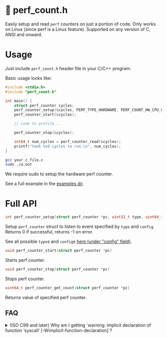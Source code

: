 # 🧮 perf_count.h
Easily setup and read `perf` counters on just a portion of code. 
Only works on Linux (since perf is a Linux feature).
Supported on any version of C, ANSI and onward.

# Usage

Just include `perf_count.h` header file in your C/C++ program.

Basic usage looks like:
```C
#include <stdio.h>
#include "perf_count.h"

int main() {
    struct perf_counter cycles;
    perf_counter_setup(&cycles, PERF_TYPE_HARDWARE, PERF_COUNT_HW_CPU_CYCLES);
    perf_counter_start(&cycles);

    // code to profile...

    perf_counter_stop(&cycles);

    int64_t num_cycles = perf_counter_read(&cycles);
    printf("took %zd cycles to run.\n", num_cycles);
}
```

```Bash
gcc your_c_file.c
sudo ./a.out
```
We require sudo to setup the hardware perf counter.

See a full example in the [examples dir](/example/test.c).

# Full API

```C
int perf_counter_setup(struct perf_counter *pc, uint32_t type, uint64_t config)
```
Setup `perf_counter` struct to listen to event specified by `type` and `config`. Returns 0 if successful, returns -1 on error.

See all possible `type`s and `config`s [here (under "config" field)](https://man7.org/linux/man-pages/man2/perf_event_open.2.html).

```C
void perf_counter_start(struct perf_counter *pc)
```
Starts perf counter.

```C
void perf_counter_stop(struct perf_counter *pc)
```
Stops perf counter.

```C
uint64_t perf_counter_get_count(struct perf_counter *pc)
```
Returns value of specified perf counter.

## FAQ

<details>
    <summary>(ISO C99 and later) Why am I getting `warning: implicit declaration of function ‘syscall’ [-Wimplicit-function-declaration]`?</summary>

This might be because you are `#include`-ing a header file before `_GNU_SOURCE` is defined. Either add `#define _GNU_SOURCE` before you include any headers or move `#include "perf_count.h"` to the top of your imports.
</details>
